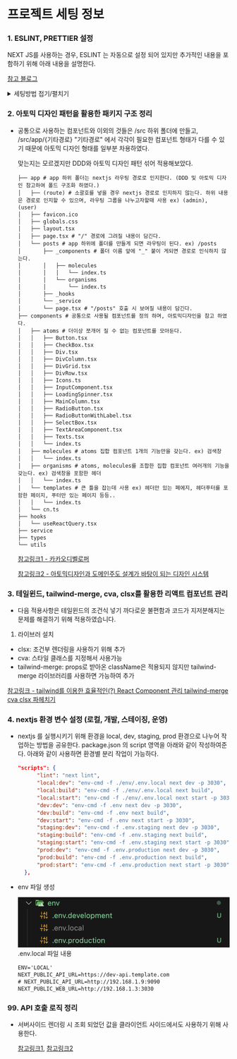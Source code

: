 # 프로젝트 세팅 정보

### 1. ESLINT, PRETTIER 설정

NEXT JS를 사용하는 경우, ESLINT 는 자동으로 설정 되어 있지만 추가적인 내용을 포함하기 위해 아래 내용을 설명한다.

[참고 블로그](https://velog.io/@kuwon15/NextJS-13-Prettier-ESLint-Recoil-%EC%B4%88%EA%B8%B0-%EC%84%B8%ED%8C%85-%ED%95%98%EA%B8%B0)

  <details>
    <summary>세팅방법 접기/펼치기 </summary>
    <div markdown="1">

- ### vscode 에서 tab 넓이 2칸으로 변경
  Cmd + Shift + p => 입력창에 tab 이라고 입력 => Change tab display size 2로 변경
- ### prettier 설치

  ```Shell
  # 개발 모드 prettier 설치
  yarn add prettier -d

  # 설정 파일 생성 및 세팅
  echo -e '{\n  "semi": false,\n  "singleQuote": true,\n  "trailingComma": "all",\n  "useTabs": false,\n  "tabWidth": 2,\n  "printWidth": 80,\n  "arrowParens": "always"\n}' > .prettierrc

  ```

- ### prettier .gitignore 파일 적용 해제

  ```JSON
  "scripts": {
    ...
    "format": "prettier --check --ignore-path .gitignore .",
    "format:fix": "prettier --write --ignore-path .gitignore ."
  },

  ```

- ### ESLint 세팅
- airbnb : airbnb사에서 쓰고 있는 ESLint 규칙이 포함되어있는 확장이다. 다음 명령어로 설치할 수 있다.

  ```
  yarn add eslint-config-airbnb -d
  ```

- airbnb-typescript : airbnb 규칙을 typescript에서도 사용하기 위한 확장이다. typescript는 parsing이 필요하기 때문에 @typescript-eslint/eslint-plugin @typescript-eslint/parser 들과 함께 설치 해야 하며 "parserOptions"를 설정해야 한다.

  ```
  yarn add eslint-config-airbnb-typescript @typescript-eslint/eslint-plugin@^6.0.0 @typescript-eslint/parser@^6.0.0 -d
  ```

- prettier : Prettier과의 충돌을 방지하는 확장이다. Prettier를 따로 사용하고 있기에 설정이 필요하였다. 다음 명령어로 설치할 수 있다.

  ```
  yarn add eslint-config-prettier -d
  ```

  또한 "react/react-in-jsx-scope" 규칙을 꺼버린 것을 볼 수 있다. 이는 jsx, tsx 파일에 React를 import하지 않으면 나타나는 에러인데 최신 React나 NextJS에서는 React를 import 하지 않아도 되기 때문에 규칙을 꺼버렸다.

    </div>
  </details>

### 2. 아토믹 디자인 패턴을 활용한 패키지 구조 정리

- 공통으로 사용하는 컴포넌트와 이외의 것들은 /src 하위 폴더에 만들고, /src/app/{기타경로} "기타경로" 에서 각각이 필요한 컴포넌트 형태가 다를 수 있기 때문에
  아토믹 디자인 형태를 일부분 차용하였다.

  맞는지는 모르겠지만 DDD와 아토믹 디자인 패턴 섞어 적용해보았다.

  ```Shell
  ├── app # app 하위 폴더는 nextjs 라우팅 경로로 인지한다. (DDD 및 아토믹 디자인 참고하여 폴드 구조화 하였다.)
  │   ├── (route) # 소괄호를 넣을 경우 nextjs 경로로 인지하지 않는다. 하위 내용은 경로로 인지할 수 있으며, 라우팅 그룹을 나누고자할때 사용 ex) (admin), (user)
  │   ├── favicon.ico
  │   ├── globals.css
  │   ├── layout.tsx
  │   ├── page.tsx # "/" 경로에 그려질 내용이 담긴다.
  │   └── posts # app 하위에 폴더를 만들게 되면 라우팅이 된다. ex) /posts
  │       ├── _components # 폴더 이름 앞에 "_" 붙이 게되면 경로로 인식하지 않는다.
  │       │   ├── molecules
  │       │   │   └── index.ts
  │       │   └── organisms
  │       │       └── index.ts
  │       ├── _hooks
  │       └── _service
  │       └── page.tsx # "/posts" 호출 시 보여질 내용이 담긴다.
  ├── components # 공통으로 사용될 컴포넌트를 정의 하며, 아토믹디자인을 참고 하였다.
  │   ├── atoms # 더이상 쪼개어 질 수 없는 컴포넌트를 모아둔다.
  │   │   ├── Button.tsx
  │   │   ├── CheckBox.tsx
  │   │   ├── Div.tsx
  │   │   ├── DivColumn.tsx
  │   │   ├── DivGrid.tsx
  │   │   ├── DivRow.tsx
  │   │   ├── Icons.ts
  │   │   ├── InputComponent.tsx
  │   │   ├── LoadingSpinner.tsx
  │   │   ├── MainColumn.tsx
  │   │   ├── RadioButton.tsx
  │   │   ├── RadioButtonWithLabel.tsx
  │   │   ├── SelectBox.tsx
  │   │   ├── TextAreaComponent.tsx
  │   │   ├── Texts.tsx
  │   │   └── index.ts
  │   ├── molecules # atoms 집합 컴포넌트 1개의 기능만을 갖는다. ex) 검색창
  │   │   └── index.ts
  │   ├── organisms # atoms, molecules를 조합한 집합 컴포넌트 여러개의 기능을 갖는다. ex) 검색창을 포함한 헤더
  │   │   └── index.ts
  │   └── templates # 큰 틀을 잡는데 사용 ex) 헤더만 있는 페에지, 헤더푸터를 포함한 페이지, 푸터만 있는 페이지 등등..
  │   │   └── index.ts
  │   └── cn.ts
  ├── hooks
  │   └── useReactQuery.tsx
  ├── service
  ├── types
  └── utils
  ```

  [참고링크1 - 카카오디벨로퍼](https://fe-developers.kakaoent.com/2022/220505-how-page-part-use-atomic-design-system/)

  [참고링크2 - 아토믹디자인과 도메인주도 설계가 바탕이 되는 디자인 시스템](https://brunch.co.kr/@designsystemguy/3)

### 3. 테일윈드, tailwind-merge, cva, clsx를 활용한 리액트 컴포넌트 관리

- 다음 적용사항은 테일윈드의 조건식 넣기 까다로운 불편함과 코드가 지저분해지는 문제를 해결하기 위해 적용하였습니다.

1. 라이브러 설치

- clsx: 조건부 렌더링을 사용하기 위해 추가
- cva: 스타일 클래스를 지정해서 사용가능
- tailwind-merge: props로 받아온 className은 적용되지 않지만 tailwind-merge 라이브러리를 사용하면 가능하여 추가

[참고링크 - tailwind를 이용한 효율적인(?) React Component 관리 tailwind-merge cva clsx 파헤치기](https://velog.io/@qwzx16/tailwind%EB%A5%BC-%EC%9D%B4%EC%9A%A9%ED%95%9C-%ED%9A%A8%EC%9C%A8%EC%A0%81%EC%9D%B8-React-Component-%EA%B4%80%EB%A6%ACtailwind-merge-cva-clsx-%ED%8C%8C%ED%97%A4%EC%B9%98%EA%B8%B0)

### 4. nextjs 환경 변수 설정 (로컬, 개발, 스테이징, 운영)

- nextjs 를 실행시키기 위해 환경을 local, dev, staging, prod 환경으로 나누어 작업하는 방법을 공유한다.
  package.json 의 script 영역을 아래와 같이 작성하여준다. 아래와 같이 사용하면 환경별 분리 작업이 가능하다.

  ```json
  "scripts": {
        "lint": "next lint",
        "local:dev": "env-cmd -f ./env/.env.local next dev -p 3030",
        "local:build": "env-cmd -f ./env/.env.local next build",
        "local:start": "env-cmd -f ./env/.env.local next start -p 3030",
        "dev:dev": "env-cmd -f .env next dev -p 3030",
        "dev:build": "env-cmd -f .env next build",
        "dev:start": "env-cmd -f .env next start -p 3030",
        "staging:dev": "env-cmd -f .env.staging next dev -p 3030",
        "staging:build": "env-cmd -f .env.staging next build",
        "staging:start": "env-cmd -f .env.staging next start -p 3030",
        "prod:dev": "env-cmd -f .env.production next dev -p 3030",
        "prod:build": "env-cmd -f .env.production next build",
        "prod:start": "env-cmd -f .env.production next start -p 3030"
    },
  ```

- env 파일 생성

  ![alt text](image-1.png)
  .env.local 파일 내용

  ```env
  ENV='LOCAL'
  NEXT_PUBLIC_API_URL=https://dev-api.template.com
  # NEXT_PUBLIC_API_URL=http://192.168.1.9:9090
  NEXT_PUBLIC_WEB_URL=http://192.168.1.3:3030
  ```

### 99. API 호출 로직 정리

- 서버사이드 렌더링 시 조회 되었던 값을 클라이언트 사이드에서도 사용하기 위해 사용한다.

  [참고링크1](https://soobing.github.io/react/server-rendering-and-react-query/),
  [참고링크2](https://soobing.github.io/react/next-app-router-react-query/)
